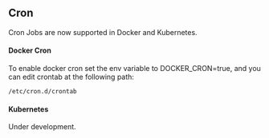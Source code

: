## Cron

Cron Jobs are now supported in Docker and Kubernetes.

#### Docker Cron

To enable docker cron set the env variable to DOCKER_CRON=true, and you can edit crontab at the following path:

```
/etc/cron.d/crontab
```

#### Kubernetes

Under development.
